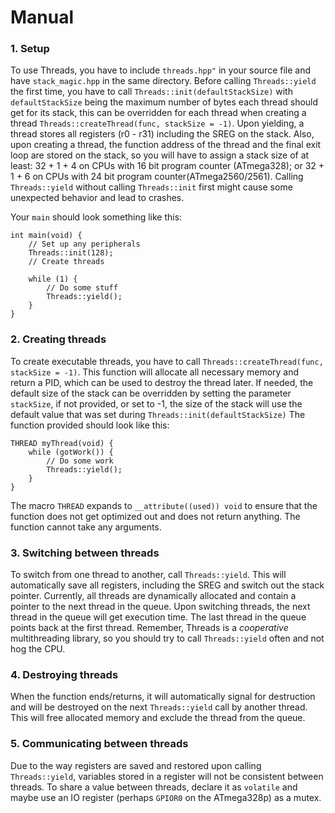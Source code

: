 # Manual
### 1. Setup
To use Threads, you have to include `threads.hpp"` in your source file and have `stack_magic.hpp` in the same directory. Before calling `Threads::yield` the first time, you have to call `Threads::init(defaultStackSize)` with `defaultStackSize` being the maximum number of bytes each thread should get for its stack, this can be overridden for each thread when creating a thread `Threads::createThread(func, stackSize = -1)`. Upon yielding, a thread stores all registers (r0 - r31) including the SREG on the stack. Also, upon creating a thread, the function address of the thread and the final exit loop are stored on the stack, so you will have to assign a stack size of at least: 32 + 1 + 4 on CPUs with 16 bit program counter (ATmega328); or 32 + 1 + 6 on CPUs with 24 bit program counter(ATmega2560/2561).
Calling `Threads::yield` without calling `Threads::init` first might cause some unexpected behavior and lead to crashes.

Your `main` should look something like this:
```
int main(void) {
    // Set up any peripherals
    Threads::init(128);
    // Create threads
    
    while (1) {
        // Do some stuff
        Threads::yield();
    }
}
```
### 2. Creating threads
To create executable threads, you have to call `Threads::createThread(func, stackSize = -1)`. This function will allocate all necessary memory and return a PID, which can be used to destroy the thread later. If needed, the default size of the stack can be overridden by setting the parameter `stackSize`, if not provided, or set to -1, the size of the stack will use the default value that was set during `Threads::init(defaultStackSize)`  The function provided should look like this:
```
THREAD myThread(void) {
    while (gotWork()) {
        // Do some work
        Threads::yield();
    }
}
```
The macro `THREAD` expands to `__attribute((used)) void` to ensure that the function does not get optimized out and does not return anything. The function cannot take any arguments.  
### 3. Switching between threads
To switch from one thread to another, call `Threads::yield`. This will automatically save all registers, including the SREG and switch out the stack pointer. Currently, all threads are dynamically allocated and contain a pointer to the next thread in the queue. Upon switching threads, the next thread in the queue will get execution time. The last thread in the queue points back at the first thread. Remember, Threads is a *cooperative* multithreading library, so you should try to call `Threads::yield` often and not hog the CPU.

### 4. Destroying threads
When the function ends/returns, it will automatically signal for destruction and will be destroyed on the next `Threads::yield` call by another thread. This will free allocated memory and exclude the thread from the queue.

### 5. Communicating between threads
Due to the way registers are saved and restored upon calling `Threads::yield`, variables stored in a register will not be consistent between threads. To share a value between threads, declare it as `volatile` and maybe use an IO register (perhaps `GPIOR0` on the ATmega328p) as a mutex.
